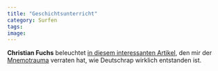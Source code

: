 ```yaml
---
title: "Geschichtsunterricht"
category: Surfen
tags: 
image: 
---
```


**Christian Fuchs** beleuchtet [in diesem interessanten Artikel](http://einestages.spiegel.de/static/topicalbumbackground/499/christian_fuchs_rap_auf_saechsisch.html), den mir der [Mnemotrauma](http://www.mnemotrauma.de/) verraten hat, wie Deutschrap wirklich entstanden ist.